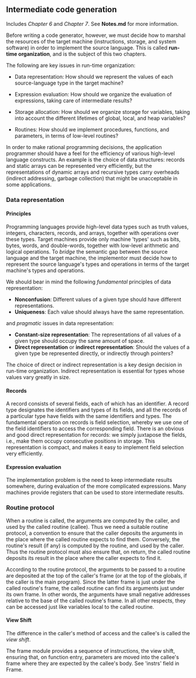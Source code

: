 ## Intermediate code generation

Includes _Chapter 6_ and _Chapter 7_. See **Notes.md** for more information.

Before writing a code generator, however, we must decide how to marshal the resources of
the target machine (instructions, storage, and system software) in order to implement the
source language. This is called **run-time organization**, and is the subject of this two
chapters.

The following are key issues in run-time organization:

- Data representation: How should we represent the values of each source-language
type in the target machine?

- Expression evaluation: How should we organize the evaluation of expressions,
taking care of intermediate results?

- Storage allocation: How should we organize storage for variables, taking into
account the different lifetimes of global, local, and heap variables?

- Routines: How should we implement procedures, functions, and parameters, in terms
of low-level routines?

In order to make rational programming decisions, the application programmer should have a
feel for the efficiency of various high-level language constructs. An example is the
choice of data structures: records and static arrays can be represented very efficiently,
but the representations of dynamic arrays and recursive types carry overheads
(indirect addressing, garbage collection) that might be unacceptable in some applications.

### Data representation

#### Principles

Programming languages provide high-level data types such as truth values, integers,
characters, records, and arrays, together with operations over these types. Target
machines provide only machine 'types' such as bits, bytes, words, and double-words,
together with low-level arithmetic and logical operations. To _bridge_ the semantic gap
between the source language and the target machine, the implementor must decide how
to represent the source language's types and operations in terms of the target machine's
types and operations.

We should bear in mind the following _fundamental_ principles of data representation:

- **Nonconfusion**: Different values of a given type should have different representations.
- **Uniqueness**: Each value should always have the same representation.

and _pragmatic_ issues in data representation:

- **Constant-size representation**: The representations of all values of a given type should
occupy the same amount of space.
- **Direct representation** or **indirect representation**: Should the values of a given type be
represented directly, or indirectly through pointers?

The choice of direct or indirect representation is a key design decision in run-time
organization. Indirect representation is essential for types whose values vary greatly in
size.

#### Records

  A record consists of several fields, each of which has an identifier. A record type
designates the identifiers and types of its fields, and all the records of a particular type
have fields with the same identifiers and types. The fundamental operation on records is
field selection, whereby we use one of the field identifiers to access the corresponding
field.
  There is an obvious and good direct representation for records: we simply juxtapose
the fields, i.e., make them occupy consecutive positions in storage. This representation
is compact, and makes it easy to implement field selection very efficiently.

#### Expression evaluation

The implementation problem is the need to keep intermediate results somewhere, during
evaluation of the more complicated expressions. Many machines provide registers that can
be used to store intermediate results.

### Routine protocol

  When a routine is called, the arguments are computed by the caller, and used by the called
routine (callee). Thus we need a suitable routine protocol, a convention to ensure that
the caller deposits the arguments in the place where the called routine expects to find
them.  Conversely, the routine's result (if any) is computed by the routine, and used by
the caller. Thus the routine protocol must also ensure that, on return, the called routine
deposits its result in the place where the caller expects to find it.

  According to the routine protocol, the arguments to be passed to a routine are deposited
at the top of the caller's frame (or at the top of the globals, if the caller is the main
program). Since the latter frame is just under the called routine's frame, the called
routine can find its arguments just under its own frame. In other words, the arguments
have small negative addresses relative to the base of the called routine's frame. In all
other respects, they can be accessed just like variables local to the called routine.

#### View Shift

The difference in the caller's method of access and the callee's is called the _view shift_.

The frame module provides a sequence of instructions, the view shift, ensuring that,
on function entry, parameters are moved into the callee's frame where they are expected by
the callee's body. See 'instrs' field in Frame.
